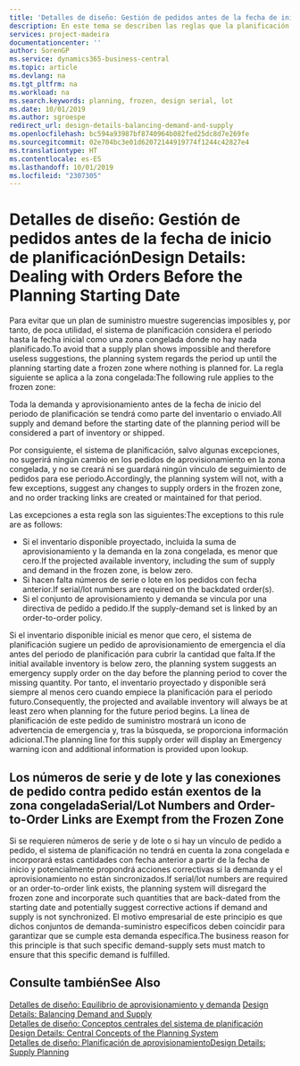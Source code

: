 ```yaml
---
title: 'Detalles de diseño: Gestión de pedidos antes de la fecha de inicio de la planificación | Documentos de Microsoft'
description: En este tema se describen las reglas que la planificación aplica a los pedidos en la zona congelada.
services: project-madeira
documentationcenter: ''
author: SorenGP
ms.service: dynamics365-business-central
ms.topic: article
ms.devlang: na
ms.tgt_pltfrm: na
ms.workload: na
ms.search.keywords: planning, frozen, design serial, lot
ms.date: 10/01/2019
ms.author: sgroespe
redirect_url: design-details-balancing-demand-and-supply
ms.openlocfilehash: bc594a93987bf8740964b082fed25dc8d7e269fe
ms.sourcegitcommit: 02e704bc3e01d62072144919774f1244c42827e4
ms.translationtype: HT
ms.contentlocale: es-ES
ms.lasthandoff: 10/01/2019
ms.locfileid: "2307305"
---
```

# <a name="design-details-dealing-with-orders-before-the-planning-starting-date"></a><span data-ttu-id="331ba-103">Detalles de diseño: Gestión de pedidos antes de la fecha de inicio de planificación</span><span class="sxs-lookup"><span data-stu-id="331ba-103">Design Details: Dealing with Orders Before the Planning Starting Date</span></span>
<span data-ttu-id="331ba-104">Para evitar que un plan de suministro muestre sugerencias imposibles y, por tanto, de poca utilidad, el sistema de planificación considera el periodo hasta la fecha inicial como una zona congelada donde no hay nada planificado.</span><span class="sxs-lookup"><span data-stu-id="331ba-104">To avoid that a supply plan shows impossible and therefore useless suggestions, the planning system regards the period up until the planning starting date a frozen zone where nothing is planned for.</span></span> <span data-ttu-id="331ba-105">La regla siguiente se aplica a la zona congelada:</span><span class="sxs-lookup"><span data-stu-id="331ba-105">The following rule applies to the frozen zone:</span></span>  

<span data-ttu-id="331ba-106">Toda la demanda y aprovisionamiento antes de la fecha de inicio del periodo de planificación se tendrá como parte del inventario o enviado.</span><span class="sxs-lookup"><span data-stu-id="331ba-106">All supply and demand before the starting date of the planning period will be considered a part of inventory or shipped.</span></span>  

<span data-ttu-id="331ba-107">Por consiguiente, el sistema de planificación, salvo algunas excepciones, no sugerirá ningún cambio en los pedidos de aprovisionamiento en la zona congelada, y no se creará ni se guardará ningún vínculo de seguimiento de pedidos para ese periodo.</span><span class="sxs-lookup"><span data-stu-id="331ba-107">Accordingly, the planning system will not, with a few exceptions, suggest any changes to supply orders in the frozen zone, and no order tracking links are created or maintained for that period.</span></span>  

<span data-ttu-id="331ba-108">Las excepciones a esta regla son las siguientes:</span><span class="sxs-lookup"><span data-stu-id="331ba-108">The exceptions to this rule are as follows:</span></span>  

* <span data-ttu-id="331ba-109">Si el inventario disponible proyectado, incluida la suma de aprovisionamiento y la demanda en la zona congelada, es menor que cero.</span><span class="sxs-lookup"><span data-stu-id="331ba-109">If the projected available inventory, including the sum of supply and demand in the frozen zone, is below zero.</span></span>  
* <span data-ttu-id="331ba-110">Si hacen falta números de serie o lote en los pedidos con fecha anterior.</span><span class="sxs-lookup"><span data-stu-id="331ba-110">If serial/lot numbers are required on the backdated order(s).</span></span>  
* <span data-ttu-id="331ba-111">Si el conjunto de aprovisionamiento y demanda se vincula por una directiva de pedido a pedido.</span><span class="sxs-lookup"><span data-stu-id="331ba-111">If the supply-demand set is linked by an order-to-order policy.</span></span>  

<span data-ttu-id="331ba-112">Si el inventario disponible inicial es menor que cero, el sistema de planificación sugiere un pedido de aprovisionamiento de emergencia el día antes del periodo de planificación para cubrir la cantidad que falta.</span><span class="sxs-lookup"><span data-stu-id="331ba-112">If the initial available inventory is below zero, the planning system suggests an emergency supply order on the day before the planning period to cover the missing quantity.</span></span> <span data-ttu-id="331ba-113">Por tanto, el inventario proyectado y disponible será siempre al menos cero cuando empiece la planificación para el periodo futuro.</span><span class="sxs-lookup"><span data-stu-id="331ba-113">Consequently, the projected and available inventory will always be at least zero when planning for the future period begins.</span></span> <span data-ttu-id="331ba-114">La línea de planificación de este pedido de suministro mostrará un icono de advertencia de emergencia y, tras la búsqueda, se proporciona información adicional.</span><span class="sxs-lookup"><span data-stu-id="331ba-114">The planning line for this supply order will display an Emergency warning icon and additional information is provided upon lookup.</span></span>  

## <a name="seriallot-numbers-and-order-to-order-links-are-exempt-from-the-frozen-zone"></a><span data-ttu-id="331ba-115">Los números de serie y de lote y las conexiones de pedido contra pedido están exentos de la zona congelada</span><span class="sxs-lookup"><span data-stu-id="331ba-115">Serial/Lot Numbers and Order-to-Order Links are Exempt from the Frozen Zone</span></span>  
<span data-ttu-id="331ba-116">Si se requieren números de serie y de lote o si hay un vínculo de pedido a pedido, el sistema de planificación no tendrá en cuenta la zona congelada e incorporará estas cantidades con fecha anterior a partir de la fecha de inicio y potencialmente propondrá acciones correctivas si la demanda y el aprovisionamiento no están sincronizados.</span><span class="sxs-lookup"><span data-stu-id="331ba-116">If serial/lot numbers are required or an order-to-order link exists, the planning system will disregard the frozen zone and incorporate such quantities that are back-dated from the starting date and potentially suggest corrective actions if demand and supply is not synchronized.</span></span> <span data-ttu-id="331ba-117">El motivo empresarial de este principio es que dichos conjuntos de demanda-suministro específicos deben coincidir para garantizar que se cumple esta demanda específica.</span><span class="sxs-lookup"><span data-stu-id="331ba-117">The business reason for this principle is that such specific demand-supply sets must match to ensure that this specific demand is fulfilled.</span></span>  

## <a name="see-also"></a><span data-ttu-id="331ba-118">Consulte también</span><span class="sxs-lookup"><span data-stu-id="331ba-118">See Also</span></span>  
<span data-ttu-id="331ba-119">[Detalles de diseño: Equilibrio de aprovisionamiento y demanda](design-details-balancing-demand-and-supply.md) </span><span class="sxs-lookup"><span data-stu-id="331ba-119">[Design Details: Balancing Demand and Supply](design-details-balancing-demand-and-supply.md) </span></span>  
<span data-ttu-id="331ba-120">[Detalles de diseño: Conceptos centrales del sistema de planificación](design-details-central-concepts-of-the-planning-system.md) </span><span class="sxs-lookup"><span data-stu-id="331ba-120">[Design Details: Central Concepts of the Planning System](design-details-central-concepts-of-the-planning-system.md) </span></span>  
[<span data-ttu-id="331ba-121">Detalles de diseño: Planificación de aprovisionamiento</span><span class="sxs-lookup"><span data-stu-id="331ba-121">Design Details: Supply Planning</span></span>](design-details-supply-planning.md)
